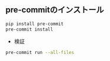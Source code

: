 ## pre-commitのインストール
```bash
pip install pre-commit
pre-commit install
```

- 検証
```bash
pre-commit run --all-files
```
